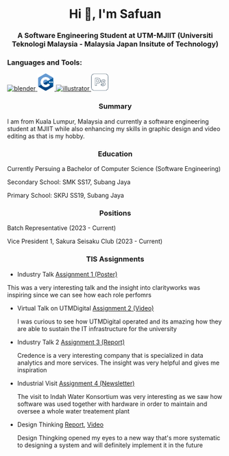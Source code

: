<h1 align="center">Hi 👋, I'm Safuan</h1>
<h3 align="center">A Software Engineering Student at UTM-MJIIT (Universiti Teknologi Malaysia - Malaysia Japan Insitute of Technology)</h3>

<p align="left">
</p>

<h3 align="left">Languages and Tools:</h3>
<p align="left"> <a href="https://www.blender.org/" target="_blank" rel="noreferrer"> <img src="https://download.blender.org/branding/community/blender_community_badge_white.svg" alt="blender" width="40" height="40"/> </a> <a href="https://www.w3schools.com/cpp/" target="_blank" rel="noreferrer"> <img src="https://raw.githubusercontent.com/devicons/devicon/master/icons/cplusplus/cplusplus-original.svg" alt="cplusplus" width="40" height="40"/> </a> <a href="https://www.adobe.com/in/products/illustrator.html" target="_blank" rel="noreferrer"> <img src="https://www.vectorlogo.zone/logos/adobe_illustrator/adobe_illustrator-icon.svg" alt="illustrator" width="40" height="40"/> </a> <a href="https://www.photoshop.com/en" target="_blank" rel="noreferrer"> <img src="https://raw.githubusercontent.com/devicons/devicon/master/icons/photoshop/photoshop-line.svg" alt="photoshop" width="40" height="40"/> </a> </p>

<h3 align="center">Summary</h3>

<p align="left">
</p>

<p> I am from Kuala Lumpur, Malaysia and currently a software engineering student at MJIIT while also enhancing my skills in graphic design and video editing as that is my hobby. </p>

<p align="left">
</p>

<h3 align="center">Education</h3>

<p align="left">
</p>

<p> Currently Persuing a Bachelor of Computer Science (Software Engineering) </p> <p align="left"> </p> <p> Secondary School: SMK SS17, Subang Jaya </p> <p align="left"> </p> <p> Primary School: SKPJ SS19, Subang Jaya </p>

<h3 align="center">Positions</h3>

<p align="left">
</p>

<p>Batch Representative (2023 - Current) </p> <p align="left"></p> <p>Vice President 1, Sakura Seisaku Club (2023 - Current) </p>

<p align="left">
</p>

<h3 align="center">TIS Assignments</h3>

- Industry Talk [Assignment 1 (Poster)](https://drive.google.com/file/d/1iqjSzW-q8jedGMrWkwXFFmGu5O5Y75I5/view?usp=sharing)
  
<p> This was a very interesting talk and the insight into clarityworks was inspiring since we can see how each role perfomrs </p> <p align="left"> </p>

- Virtual Talk on UTMDigital [Assignment 2 (Video)](https://drive.google.com/file/d/10mLUa61IYhGQR9qHu7RUWMheWo9wGcHi/view?usp=sharing)

  <p>  I was curious to see how UTMDigital operated and its amazing how they are able to sustain the IT infrastructure for the university  </p> <p align="left"> </p>
  
- Industry Talk 2 [Assignment 3 (Report)](https://drive.google.com/file/d/1BPG_SIO5OsKg2D9B1l2Hy1v2F2rEQxS1/view?usp=sharing)

  <p> Credence is a very interesting company that is specialized in data analytics and more services. The insight was very helpful and gives me inspiration </p> <p align="left"> </p>
  
- Industrial Visit [Assignment 4 (Newsletter)](https://drive.google.com/file/d/1GAiTVNX7ule02u_iC3g1rpiq06ftZive/view?usp=sharing)

  <p> The visit to Indah Water Konsortium was very interesting as we saw how software was used together with hardware in order to maintain and oversee a whole water treatement plant</p> <p align="left"> </p>

- Design Thinking [Report](https://drive.google.com/file/d/1JGf0-5uXvDVFuoiU4y0PtukMPA0G6GHV/view?usp=sharing), [Video](https://drive.google.com/file/d/1LTcT1JoFKyQowITZMSiFRrtG32prM2I2/view?usp=sharing)

  <p> Design Thingking opened my eyes to a new way that's more systematic to designing a system and will definitely implement it in the future </p> <p align="left"> </p>



<p align="left"></p>


